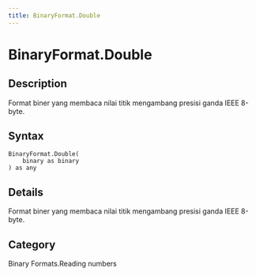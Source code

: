 ```yaml
---
title: BinaryFormat.Double
---
```


# BinaryFormat.Double


## Description

Format biner yang membaca nilai titik mengambang presisi ganda IEEE 8-byte.


## Syntax

```powerquery
BinaryFormat.Double(
    binary as binary
) as any
```


## Details

Format biner yang membaca nilai titik mengambang presisi ganda IEEE 8-byte.



## Category
Binary Formats.Reading numbers
